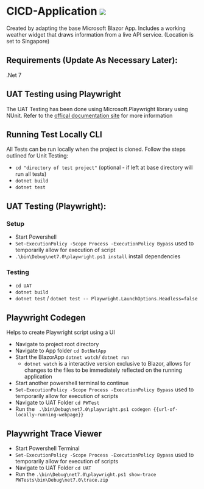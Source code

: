 # CICD-Application ![ ](https://github.com/saklanipankaj/MyBlazorApp/actions/workflows/UnitTesting.yml/badge.svg)
Created by adapting the base Microsoft Blazor App. Includes a working weather widget that draws information from a live API service. (Location is set to Singapore)

## Requirements (Update As Necessary Later):
.Net 7

## UAT Testing using Playwright
The UAT Testing has been done using Microsoft.Playwright library using NUnit.
Refer to the [offical documentation site]((https://playwright.dev/dotnet/docs/intro#installing-playwright)) for more information

## Running Test Locally CLI
All Tests can be run locally when the project is cloned.
Follow the steps outlined for Unit Testing:
- `cd "directory of test project"` (optional - if left at base directory will run all tests)
- `dotnet build`
- `dotnet test`

## UAT Testing (Playwright):
### Setup
- Start Powershell
- `Set-ExecutionPolicy -Scope Process -ExecutionPolicy Bypass` used to temporarily allow for execution of script
- `.\bin\Debug\net7.0\playwright.ps1 install` install dependencies

### Testing
- `cd UAT`
- `dotnet build`
- `dotnet test` / `dotnet test -- Playwright.LaunchOptions.Headless=false`

## Playwright Codegen
Helps to create Playwright script using a UI
- Navigate to project root directory
- Navigate to App folder `cd DotNetApp`
- Start the BlazorApp `dotnet watch`/ `dotnet run`
    - `dotnet watch` is a interactive version exclusive to Blazor, allows for changes to the files to be immediately reflected on the running application
- Start another powershell terminal to continue
- `Set-ExecutionPolicy -Scope Process -ExecutionPolicy Bypass` used to temporarily allow for execution of scripts
- Navigate to UAT Folder `cd PWTest`
- Run the ` .\bin\Debug\net7.0\playwright.ps1 codegen {{url-of-locally-running-webpage}}`

## Playwright Trace Viewer
- Start Powershell Terminal
- `Set-ExecutionPolicy -Scope Process -ExecutionPolicy Bypass` used to temporarily allow for execution of scripts
- Navigate to UAT Folder `cd UAT`
- Run the `.\bin\Debug\net7.0\playwright.ps1 show-trace PWTests\bin\Debug\net7.0\trace.zip`


